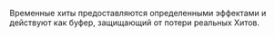 Временные хиты предоставляются определенными эффектами и действуют как буфер, защищающий от потери реальных Хитов.